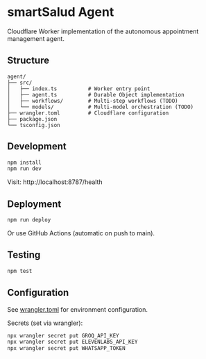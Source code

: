 # smartSalud Agent

Cloudflare Worker implementation of the autonomous appointment management agent.

## Structure

```
agent/
├── src/
│   ├── index.ts          # Worker entry point
│   ├── agent.ts          # Durable Object implementation
│   ├── workflows/        # Multi-step workflows (TODO)
│   └── models/           # Multi-model orchestration (TODO)
├── wrangler.toml         # Cloudflare configuration
├── package.json
└── tsconfig.json
```

## Development

```bash
npm install
npm run dev
```

Visit: http://localhost:8787/health

## Deployment

```bash
npm run deploy
```

Or use GitHub Actions (automatic on push to main).

## Testing

```bash
npm test
```

## Configuration

See [wrangler.toml](wrangler.toml) for environment configuration.

Secrets (set via wrangler):

```bash
npx wrangler secret put GROQ_API_KEY
npx wrangler secret put ELEVENLABS_API_KEY
npx wrangler secret put WHATSAPP_TOKEN
```
